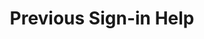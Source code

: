 ---
  id: "2108"
  fieldLayoutId: "89"
  uid: "a52fa019-5b88-4c36-aeef-84cadc47948a"
  enabled: "1"
  archived: "0"
  dateCreated: "2018-05-12 21:23:30"
  dateUpdated: "2019-01-28 02:47:25"
  siteSettingsId: "2108"
  slug: "previous-sign-in-help"
  siteId: "1"
  uri: "patterns/web/entry/previous-sign-in-help"
  enabledForSite: "1"
  sectionId: "2"
  typeId: "2"
  authorId: "1"
  postdateCreated: "2018-05-12 21:21:00"
  expirydateCreated: null
  contentId: "2108"
  title: "Previous Sign-in Help"
  field_allColorsComputed: null
  field_allColorsComputedIllustration: null
  field_allColorsComputedThumbnail: null
  field_appDescription: null
  field_appDescriptionSentiment: null
  field_audio: "0"
  field_authorFaq: null
  field_bgThumbPosition: "center center"
  field_body: null
  field_captureSize: null
  field_categoriesRaw: "keeping context,\nrecall"
  field_categoryInPlainText: null
  field_coldThumbTransform: null
  field_colorPalette: null
  field_contributorName: null
  field_contributorUrl: null
  field_coverColor: null
  field_dominantColor: null
  field_externalContributor: "0"
  field_fetchWebsiteData: null
  field_fullName: null
  field_gfycatSource: null
  field_gif: "0"
  field_gumletUrl: null
  field_gumletUrlNoPreParse: null
  field_howHelps: "<p><strong>Keeping Context and Recall Aid. </strong></p>\n<p>Internet navigation is a convoluted activity that implies logging-in into multiple services and interacting with various systems. Although this little solution doesn't add a disruptive amount of value, it certainly helps users to keep a stable context, and it decreases the cognitive load of remembering what service did they use to sign-up.</p>"
  field_howWorks: "<p>When Spectrum users sign-up, they are presented with three possible authentication providers (Twitter, Facebook, and Google). After users sign-up, there's a small chance that the users will log-out after finishing their activity in Spectrum.</p>\n<p>Since Spectrum is a service that might be used less regularly than other services (like the ones provided by the authenticators), it's very likely that users will forget which of the sign-up option they chose when they joined Spectrum.</p>\n<p>Spectrum adds a small affordance above the sign-in button(s) to remind the users which authentication service was used the last time they visited that page.</p>\n<p>Note: This solution uses browser cookies. The solution will not work when users voluntarily or involuntarily remove their browsing cookies.</p>"
  field_iconColors: null
  field_iconComputedColors: null
  field_illustrationSource: null
  field_imagePathRaw: "https://s3-us-west-2.amazonaws.com/waveguideio/captures/wave-backup/spectrum.jpg"
  field_imageTextOcr: null
  field_depthArticleBody: null
  field_lpSentimentScore: null
  field_lpUrl: null
  field_mediaEmbed: "<figure><img src=\"{asset:2098:url||https://s3-us-west-2.amazonaws.com/waveguideio/captures/wave-backup/spectrum.jpg}\" alt=\"\" /></figure>"
  field_mobileId: null
  field_mobileShotSrc: null
  field_newsObject: null
  field_pageFetchJsonString: null
  field_patternSrc: "Spectrum Chat"
  field_platformRaw: "Web"
  field_qualityDescription: null
  field_rawResponse: null
  field_readingDuration: null
  field_readingDurationSeconds: null
  field_readingEaseLevel: null
  field_readingEaseScore: null
  field_references: null
  field_screenshotColors: null
  field_screenshotComputedColors: null
  field_sourceFromArchive: null
  field_strategyDescription: null
  field_thumbColors: null
  field_thumbVideoUrl: null
  field_webDescription: null
  field_webTitle: null
  field_what: "<p>This is a solution found in the login screen of Spectrum (https://spectrum.chat). It helps Spectrum users to remember which authentication provider did they use the last time they logged-in (or when they signed-up).</p>"
  root: null
  lft: null
  rgt: null
  level: null
  structureId: null
  layout: layouts/post.njk
---
